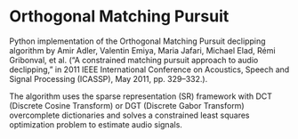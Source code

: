 # Orthogonal Matching Pursuit

Python implementation of the Orthogonal Matching Pursuit declipping algorithm by Amir Adler, Valentin Emiya, Maria Jafari, Michael Elad, Rémi Gribonval, et al. (“A constrained matching pursuit approach to audio declipping,” in
2011 IEEE International Conference on Acoustics, Speech and Signal
Processing (ICASSP), May 2011, pp. 329–332.).

The algorithm uses the sparse representation (SR) framework with DCT (Discrete Cosine Transform) or DGT (Discrete Gabor Transform) overcomplete dictionaries and solves a constrained least squares optimization problem to estimate audio signals.
